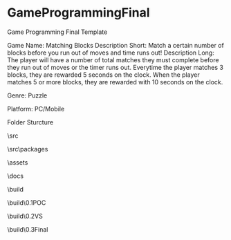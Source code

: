 # GameProgrammingFinal
Game Programming Final Template

Game Name:  Matching Blocks
Description Short:  Match a certain number of blocks before you run out of moves and time runs out!
Description Long: The player will have a number of total matches they must complete before they run out of moves or the timer runs out. Everytime the player matches 3 blocks, they are rewarded 5 seconds on the clock. When the player matches 5 or more blocks, they are rewarded with 10 seconds on the clock.

Genre: Puzzle

Platform: PC/Mobile

Folder Sturcture

\src

\src\packages

\assets

\docs

\build

\build\0.1POC

\build\0.2VS

\build\0.3Final
